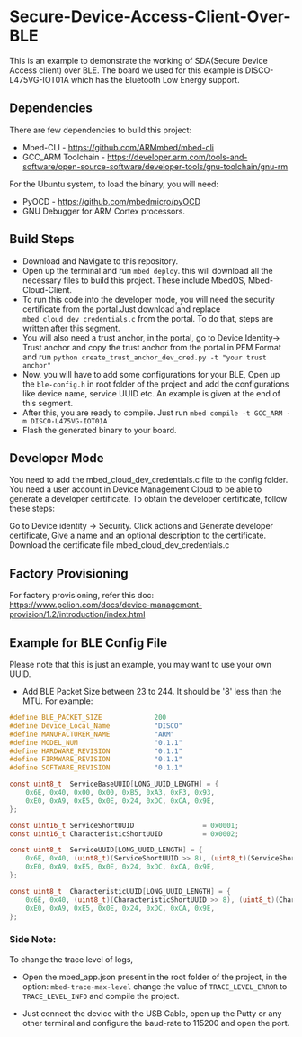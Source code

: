 # Secure-Device-Access-Client-Over-BLE

This is an example to demonstrate the working of SDA(Secure Device Access client) over BLE. The board we used for this example is DISCO-L475VG-IOT01A which has the Bluetooth Low Energy support.

## Dependencies

There are few dependencies to build this project:

* Mbed-CLI - https://github.com/ARMmbed/mbed-cli
* GCC_ARM Toolchain - https://developer.arm.com/tools-and-software/open-source-software/developer-tools/gnu-toolchain/gnu-rm

For the Ubuntu system, to load the binary, you will need:

* PyOCD - https://github.com/mbedmicro/pyOCD
* GNU Debugger for ARM Cortex processors.

## Build Steps

* Download and Navigate to this repository.
* Open up the terminal and run `mbed deploy`. this will download all the necessary files to build this project. These include MbedOS, Mbed-Cloud-Client.
* To run this code into the developer mode, you will need the security certificate from the portal.Just download and replace `mbed_cloud_dev_credentials.c` from the portal. To do that, steps are written after this segment.
* You will also need a trust anchor, in the portal, go to Device Identity-> Trust anchor and copy the trust anchor from the portal in PEM Format and run `python create_trust_anchor_dev_cred.py -t "your trust anchor"`
* Now, you will have to add some configurations for your BLE, Open up the ```ble-config.h``` in root folder of the project and add the configurations like device name, service UUID etc. An example is given at the end of this segment.
* After this, you are ready to compile. Just run
`mbed compile -t GCC_ARM -m DISCO-L475VG-IOT01A`
* Flash the generated binary to your board.

## Developer Mode

You need to add the mbed_cloud_dev_credentials.c file to the config folder. You need a user account in Device Management Cloud to be able to generate a developer certificate. To obtain the developer certificate, follow these steps:

Go to Device identity -> Security.
Click actions and Generate developer certificate,
Give a name and an optional description to the certificate.
Download the certificate file mbed_cloud_dev_credentials.c

## Factory Provisioning
For factory provisioning, refer this doc: https://www.pelion.com/docs/device-management-provision/1.2/introduction/index.html

## Example for BLE Config File

Please note that this is just an example, you may want to use your own UUID.

* Add BLE Packet Size between 23 to 244. It should be '8' less than the MTU. For example:

```C
#define BLE_PACKET_SIZE             200
#define Device_Local_Name           "DISCO"
#define MANUFACTURER_NAME           "ARM"
#define MODEL_NUM                   "0.1.1"
#define HARDWARE_REVISION           "0.1.1"
#define FIRMWARE_REVISION           "0.1.1"
#define SOFTWARE_REVISION           "0.1.1"

const uint8_t  ServiceBaseUUID[LONG_UUID_LENGTH] = {
    0x6E, 0x40, 0x00, 0x00, 0xB5, 0xA3, 0xF3, 0x93,
    0xE0, 0xA9, 0xE5, 0x0E, 0x24, 0xDC, 0xCA, 0x9E,
};

const uint16_t ServiceShortUUID                 = 0x0001;
const uint16_t CharacteristicShortUUID          = 0x0002;

const uint8_t  ServiceUUID[LONG_UUID_LENGTH] = {
    0x6E, 0x40, (uint8_t)(ServiceShortUUID >> 8), (uint8_t)(ServiceShortUUID & 0xFF), 0xB5, 0xA3, 0xF3, 0x93,
    0xE0, 0xA9, 0xE5, 0x0E, 0x24, 0xDC, 0xCA, 0x9E,
};

const uint8_t  CharacteristicUUID[LONG_UUID_LENGTH] = {
    0x6E, 0x40, (uint8_t)(CharacteristicShortUUID >> 8), (uint8_t)(CharacteristicShortUUID & 0xFF), 0xB5, 0xA3, 0xF3, 0x93,
    0xE0, 0xA9, 0xE5, 0x0E, 0x24, 0xDC, 0xCA, 0x9E,
};
```

### Side Note:
To change the trace level of logs,

* Open the mbed_app.json present in the root folder of the project, in the option: ` mbed-trace-max-level ` change the value of ` TRACE_LEVEL_ERROR ` to `TRACE_LEVEL_INFO` and compile the project.

* Just connect the device with the USB Cable, open up the Putty or any other terminal and configure the baud-rate to 115200 and open the port.

